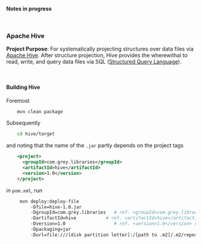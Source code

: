 **Notes in progress**

<br>

### Apache Hive

**Project Purpose**: For systematically projecting structures over data files via [Apache Hive](https://hive.apache.org).  After 
structure projection, Hive provides the wherewithal to read, write, and query data files via 
SQL ([Structured Query Language](https://www.iso.org/standard/63555.html)).

<br>

#### Building Hive

Foremost

```bash
    mvn clean package
```

Subsequently

```bash
    cd hive/target
```

and noting that the name of the ``.jar`` partly depends on the project tags

```xml
    <project>
      <groupId>com.grey.libraries</groupId>
      <artifactId>hive</artifactId>
      <version>1.0</version>
    </project>
```
 
in `pom.xml`, run

```bash
     mvn deploy:deploy-file 
         -Dfile=hive-1.0.jar 
         -DgroupId=com.grey.libraries   # ref. <groupId>com.grey.libraries</groupId> of pom.xml
         -DartifactId=hive           # ref. <artifactId>hive</artifactId> of pom.xml
         -Dversion=1.0                  # ref. <version>1.0</version> of pom.xml
         -Dpackaging=jar 
         -Durl=file:///[disk partition letter]:/[path to .m2]/.m2/repository -DrepositoryId=repository
```
